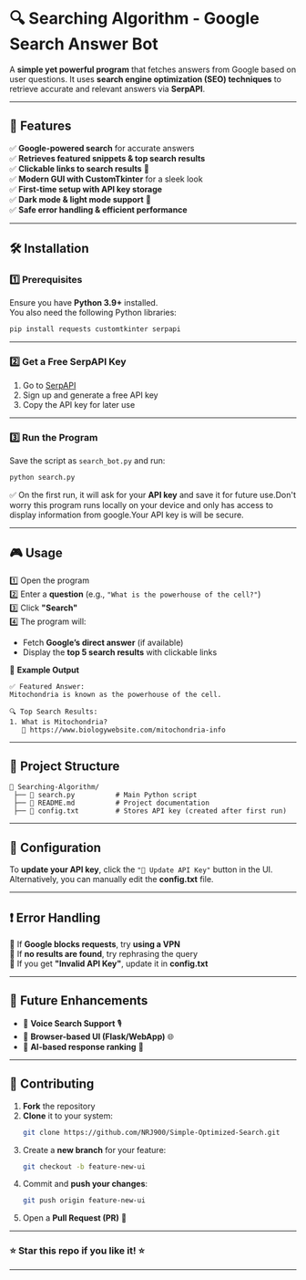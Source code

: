 # 🔍 Searching Algorithm - Google Search Answer Bot

A **simple yet powerful program** that fetches answers from Google based on user questions. It uses **search engine optimization (SEO) techniques** to retrieve accurate and relevant answers via **SerpAPI**.

---

## 🚀 Features
✅ **Google-powered search** for accurate answers  
✅ **Retrieves featured snippets & top search results**  
✅ **Clickable links to search results** 🔗  
✅ **Modern GUI with CustomTkinter** for a sleek look  
✅ **First-time setup with API key storage**  
✅ **Dark mode & light mode support** 🌙  
✅ **Safe error handling & efficient performance**  

---

## 🛠️ Installation

### **1️⃣ Prerequisites**
Ensure you have **Python 3.9+** installed.  
You also need the following Python libraries:

```bash
pip install requests customtkinter serpapi
```

---

### **2️⃣ Get a Free SerpAPI Key**
1. Go to [SerpAPI](https://serpapi.com/)  
2. Sign up and generate a free API key  
3. Copy the API key for later use  

---

### **3️⃣ Run the Program**
Save the script as `search_bot.py` and run:

```bash
python search.py
```

✅ On the first run, it will ask for your **API key** and save it for future use.Don't worry this program runs locally on your device and only has access to display information from google.Your API key is will be secure.  

---

## 🎮 Usage

1️⃣ Open the program  
2️⃣ Enter a **question** (e.g., `"What is the powerhouse of the cell?"`)  
3️⃣ Click **"Search"**  
4️⃣ The program will:  
   - Fetch **Google’s direct answer** (if available)  
   - Display the **top 5 search results** with clickable links  

🎯 **Example Output**
```
✅ Featured Answer:
Mitochondria is known as the powerhouse of the cell.

🔍 Top Search Results:
1. What is Mitochondria? 
   🔗 https://www.biologywebsite.com/mitochondria-info
```

---

## 📌 Project Structure

```
📂 Searching-Algorithm/
 ├── 📄 search.py          # Main Python script
 ├── 📄 README.md          # Project documentation
 ├── 📄 config.txt         # Stores API key (created after first run)
```

---

## 🔧 Configuration

To **update your API key**, click the `"🔑 Update API Key"` button in the UI.  
Alternatively, you can manually edit the **config.txt** file.

---

## ❗ Error Handling

🔹 If **Google blocks requests**, try **using a VPN**  
🔹 If **no results are found**, try rephrasing the query  
🔹 If you get **"Invalid API Key"**, update it in **config.txt**  

---

## 🎯 Future Enhancements
- 📌 **Voice Search Support** 🎙️  
- 📌 **Browser-based UI (Flask/WebApp)** 🌐  
- 📌 **AI-based response ranking** 🤖  

---

## 🤝 Contributing

1. **Fork** the repository  
2. **Clone** it to your system:  
   ```bash
   git clone https://github.com/NRJ900/Simple-Optimized-Search.git
   ```
3. Create a **new branch** for your feature:  
   ```bash
   git checkout -b feature-new-ui
   ```
4. Commit and **push your changes**:  
   ```bash
   git push origin feature-new-ui
   ```
5. Open a **Pull Request (PR)** 🚀  


---

### ⭐ **Star this repo if you like it!** ⭐  


---
